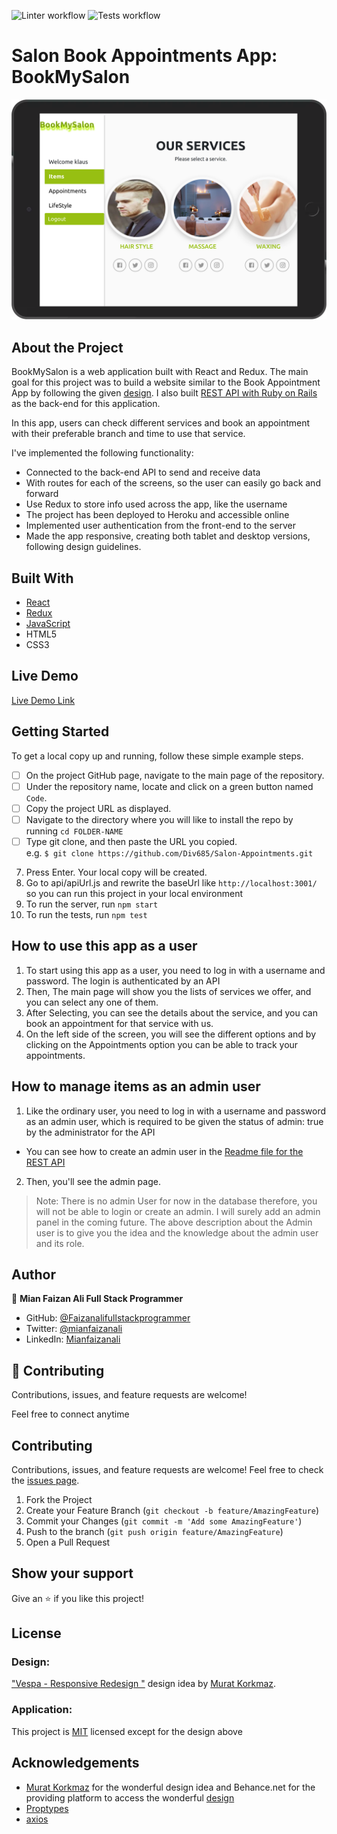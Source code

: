 ![Linter workflow](https://github.com/Div685/Salon-Appointments/actions/workflows/linters.yml/badge.svg)
![Tests workflow](https://github.com/Div685/Salon-Appointments/actions/workflows/tests.yml/badge.svg)
# Salon Book Appointments App: BookMySalon

![Screenshots](./screenshot.png)


## About the Project
BookMySalon is a web application built with React and Redux. The main goal for this project was to build a website similar to the Book Appointment App by following the given [design](https://www.behance.net/gallery/26425031/Vespa-Responsive-Redesign). 
I also built [REST API with Ruby on Rails](https://github.com/Div685/Book-Appointment-API) as the back-end for this application.

In this app, users can check different services and book an appointment with their preferable branch and time to use that service.

I've implemented the following functionality:
- Connected to the back-end API to send and receive data
- With routes for each of the screens, so the user can easily go back and forward
- Use Redux to store info used across the app, like the username
- The project has been deployed to Heroku and accessible online
- Implemented user authentication from the front-end to the server
- Made the app responsive, creating both tablet and desktop versions, following design guidelines.

## Built With

* [React](https://reactjs.org/)
* [Redux](https://redux.js.org/)
* [JavaScript](https://en.wikipedia.org/wiki/JavaScript)
* HTML5
* CSS3


## Live Demo

[Live Demo Link](https://salon-appointment-33fe4.web.app/)


## Getting Started

To get a local copy up and running, follow these simple example steps.

- [ ] On the project GitHub page, navigate to the main page of the repository.
- [ ] Under the repository name, locate and click on a green button named `Code`. 
- [ ] Copy the project URL as displayed.
- [ ] Navigate to the directory where you will like to install the repo by running `cd FOLDER-NAME`
- [ ] Type git clone, and then paste the URL you copied. <br>
e.g. `$ git clone https://github.com/Div685/Salon-Appointments.git`
7. Press Enter. Your local copy will be created. 
8. Go to api/apiUrl.js and rewrite the baseUrl like `http://localhost:3001/` so you can run this project in your local environment
9. To run the server, run `npm start`
10. To run the tests, run `npm test`

## How to use this app as a user

1. To start using this app as a user, you need to log in with a username and password. The login is authenticated by an API
2. Then, The main page will show you the lists of services we offer, and you can select any one of them.
3. After Selecting, you can see the details about the service, and you can book an appointment for that service with us.
4. On the left side of the screen, you will see the different options and by clicking on the Appointments option you can be able to track your appointments.

## How to manage items as an admin user

1. Like the ordinary user, you need to log in with a username and password as an admin user, which is required to be given the status of admin: true by the administrator for the API
  * You can see how to create an admin user in the [Readme file for the REST API](https://github.com/Div685/Book-Appointment-API)
2. Then, you'll see the admin page.
> Note: There is no admin User for now in the database therefore, you will not be able to login or create an admin. I will surely add an admin panel in the coming future. The above description about the Admin user is to give you the idea and the knowledge about the admin user and its role.

## Author

👤 **Mian Faizan Ali Full Stack Programmer**

- GitHub: [@Faizanalifullstackprogrammer](https://github.com/Faizanalifullstackprogrammer)
- Twitter: [@mianfaizanali](https://twitter.com/mianfaizanali)
- LinkedIn: [Mianfaizanali](https://pk.linkedin.com/in/mianfaizanali)


## 🤝 Contributing

Contributions, issues, and feature requests are welcome!

Feel free to connect anytime


## Contributing

Contributions, issues, and feature requests are welcome!
Feel free to check the [issues page](../../issues).

1. Fork the Project
2. Create your Feature Branch (`git checkout -b feature/AmazingFeature`)
3. Commit your Changes (`git commit -m 'Add some AmazingFeature'`)
4. Push to the branch (`git push origin feature/AmazingFeature`)
5. Open a Pull Request


## Show your support

Give an ⭐️ if you like this project!


## License

### Design:
["Vespa - Responsive Redesign "](https://www.behance.net/gallery/26425031/Vespa-Responsive-Redesign) design idea by [Murat Korkmaz](https://www.behance.net/muratk).

### Application:
This project is [MIT](./LICENSE) licensed except for the design above

## Acknowledgements
* [Murat Korkmaz](https://www.behance.net/muratk) for the wonderful design idea and Behance.net for the providing platform to access the wonderful [design](https://www.behance.net/gallery/26425031/Vespa-Responsive-Redesign)
* [Proptypes](https://reactjs.org/docs/typechecking-with-proptypes.html)
* [axios](https://github.com/axios/axios)
